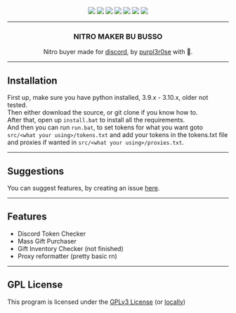 <p align="center">
  <img src="https://img.shields.io/github/contributors/verticalsync/discord.rose?style=flat-square"/>
  <img src="https://img.shields.io/github/forks/verticalsync/discord.rose?style=flat-square"/>
  <img src="https://img.shields.io/github/stars/verticalsync/discord.rose?style=flat-square"/>
  <img src="https://img.shields.io/github/issues/verticalsync/discord.rose?style=flat-square"/>
  <img src="https://img.shields.io/github/license/verticalsync/discord.rose?style=flat-square"/>
  <img src="https://img.shields.io/github/repo-size/verticalsync/discord.rose?style=flat-square"/>
  <img src="https://img.shields.io/tokei/lines/github/verticalsync/discord.rose?style=flat-square"/>
</p>

---

<div align="center">
    <h3 align="center">NITRO MAKER BU BUSSO</h3>
    <p align="center">Nitro buyer made for <a href="https://discord.com">discord</a>, by <a href="https://github.com/verticalsync">purpl3r0se</a> with 💜.</p>
</div>

---

## Installation
First up, make sure you have python installed, 3.9.x - 3.10.x, older not tested.  
Then either download the source, or git clone if you know how to.  
After that, open up `install.bat` to install all the requirements.  
And then you can run `run.bat`, to set tokens for what you want goto `src/<what your using>/tokens.txt` and add your tokens in the tokens.txt file and proxies if wanted in `src/<what your using>/proxies.txt`.

---

## Suggestions
You can suggest features, by creating an issue [here](https://github.com/verticalsync/discord.rose/issues/new).

---

## Features
- Discord Token Checker
- Mass Gift Purchaser
- Gift Inventory Checker (not finished)
- Proxy reformatter (pretty basic rn)

---

## GPL License
This program is licensed under the [GPLv3 License](https://www.gnu.org/licenses/gpl-3.0.en.html) (or [locally](LICENSE))
